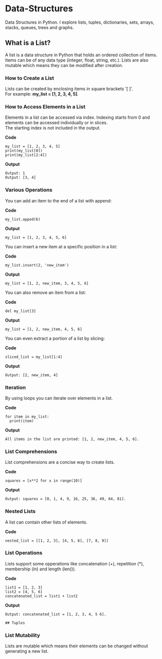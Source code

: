 # Data-Structures
Data Structures in Python. I explore lists, tuples, dictionaries, sets, arrays, stacks, queues, trees and graphs.

## What is a List?
A list is a data structure in Python that holds an ordered collection of items. Items can be of any data type (integer, float, string, etc.). Lists are also mutable which means they can be modified after creation.

### How to Create a List
Lists can be created by enclosing items in square brackets '[ ]'.  
For example: **my_list = [1, 2, 3, 4, 5]**.

### How to Access Elements in a List
Elements in a list can be accessed via index. Indexing starts from 0 and elements can be accessed individually or in slices.  
The starting index is not included in the output.

**Code**  
```
my_list = [1, 2, 3, 4, 5]
print(my_list[0])
print(my_list[2:4])
```
**Output**  
```
Output: 1
Output: [3, 4]
```

### Various Operations
You can add an item to the end of a list with append:  

**Code**  
```
my_list.apped(6)
```

**Output**   
```
my_list = [1, 2, 3, 4, 5, 6]
```

You can insert a new item at a specific position in a list:  

**Code**  
```
my_list.insert(2, 'new_item')
```
**Output**  
```
my_list = [1, 2, new_item, 3, 4, 5, 6]
```

You can also remove an item from a list:  

**Code**  
```
del my_list[3]
```
**Output**  
```
my_list = [1, 2, new_item, 4, 5, 6]
```

You can even extract a portion of a list by slicing:  

**Code**  
```
sliced_list = my_list[1:4]
```
**Output**  
```
Output: [2, new_item, 4]
```

### Iteration
By using loops you can iterate over elements in a list.  

**Code**  
```
for item in my_list:
  print(item)
```  
**Output**  
```
All items in the list are printed: [1, 2, new_item, 4, 5, 6].
```

### List Comprehensions
List comprehensions are a concise way to create lists.   

**Code**  
```
squares = [x**2 for x in range(10)]
```
**Output**  
```
Output: squares = [0, 1, 4, 9, 16, 25, 36, 49, 64, 81].
```

### Nested Lists
A list can contain other lists of elements.  

**Code**  
```
nested_list = [[1, 2, 3], [4, 5, 6], [7, 8, 9]]
```

### List Operations
Lists support some opperations like concatenation (+), repetition (*), membership (in) and length (len()).

**Code**  
```
list1 = [1, 2, 3]
list2 = [4, 5, 6]
concatenated_list = list1 + list2
```
**Output**  
```
Output: concatenated_list = [1, 2, 3, 4, 5 6].

## Tuples
```

### List Mutability
Lists are mutable which means their elements can be changed without generating a new list.
